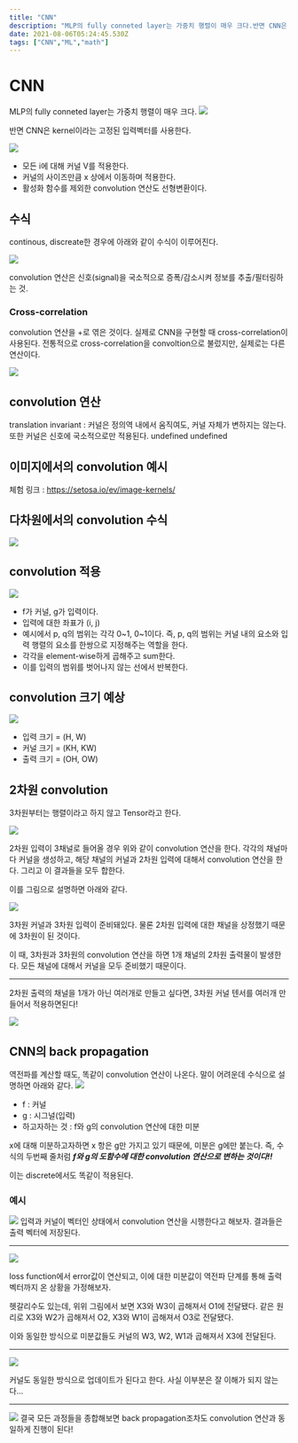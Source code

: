 ```yaml
---
title: "CNN"
description: "MLP의 fully conneted layer는 가중치 행렬이 매우 크다.반면 CNN은 kernel이라는 고정된 입력벡터를 사용한다.모든 i에 대해 커널 V를 적용한다.커널의 사이즈만큼 x 상에서 이동하며 적용한다.활성화 함수를 제외한 convolution 연산도 선형"
date: 2021-08-06T05:24:45.530Z
tags: ["CNN","ML","math"]
---
```

# CNN

MLP의 fully conneted layer는 가중치 행렬이 매우 크다.
![](/assets/images/CNN/db07a015-2c05-4f67-abf1-2a1b424243be-image.png)

반면 CNN은 kernel이라는 고정된 입력벡터를 사용한다.

![](/assets/images/CNN/dac9cc61-94e2-4fc2-afd7-f808c3e69683-image.png)

- 모든 i에 대해 커널 V를 적용한다.
- 커널의 사이즈만큼 x 상에서 이동하며 적용한다.
- 활성화 함수를 제외한 convolution 연산도 선형변환이다.


## 수식
continous, discreate한 경우에 아래와 같이 수식이 이루어진다.

![](/assets/images/CNN/5d4278b4-b3ad-4a7e-b1a7-c366f353ca83-image.png)

convolution 연산은 신호(signal)을 국소적으로 증폭/감소시켜 정보를 추출/필터링하는 것.

### Cross-correlation
convolution 연산을 +로 엮은 것이다. 실제로 CNN을 구현할 때 cross-correlation이 사용된다. 전통적으로 cross-correlation을 convoltion으로 불렀지만, 실제로는 다른 연산이다.

![](/assets/images/CNN/cac572e4-50de-4e96-b121-cd002a79f97e-image.png)

## convolution 연산
translation invariant : 커널은 정의역 내에서 움직여도, 커널 자체가 변하지는 않는다.
또한 커널은 신호에 국소적으로만 적용된다.
undefined
undefined

## 이미지에서의 convolution 예시
체험 링크 : https://setosa.io/ev/image-kernels/

## 다차원에서의 convolution 수식
![](/assets/images/CNN/4e85d7a4-d0e5-48e7-9499-dcb922f48906-image.png)

## convolution 적용
![](/assets/images/CNN/b6a87966-6702-4afa-aed9-1e69713e7359-image.png)
- f가 커널, g가 입력이다.
- 입력에 대한 좌표가 (i, j)
- 예시에서 p, q의 범위는 각각 0~1, 0~1이다. 즉, p, q의 범위는 커널 내의 요소와 입력 행렬의 요소를 한쌍으로 지정해주는 역할을 한다.
- 각각을 element-wise하게 곱해주고 sum한다.
- 이를 입력의 범위를 벗어나지 않는 선에서 반복한다.

## convolution 크기 예상

![](/assets/images/CNN/4fbbe67b-beca-4be2-a6cd-0b4f7bff8ff8-image.png)
- 입력 크기 = (H, W)
- 커널 크기 = (KH, KW)
- 출력 크기 = (OH, OW)

## 2차원 convolution
3차원부터는 행렬이라고 하지 않고 Tensor라고 한다.

![](/assets/images/CNN/3264d057-ee6f-4f83-8f31-a366f28a6f31-image.png)

2차원 입력이 3채널로 들어올 경우 위와 같이 convolution 연산을 한다.
각각의 채널마다 커널을 생성하고, 해당 채널의 커널과 2차원 입력에 대해서 convolution 연산을 한다. 그리고 이 결과들을 모두 합한다.

이를 그림으로 설명하면 아래와 같다.

![](/assets/images/CNN/7e7f2718-dafb-40a6-b2a7-cd9c97739c96-image.png)

3차원 커널과 3차원 입력이 준비돼있다. 물론 2차원 입력에 대한 채널을 상정했기 때문에 3차원이 된 것이다.

이 때, 3차원과 3차원의 convolution 연산을 하면 1개 채널의 2차원 출력물이 발생한다. 모든 채널에 대해서 커널을 모두 준비했기 때문이다.

---

2차원 출력의 채널을 1개가 아닌 여러개로 만들고 싶다면, 3차원 커널 텐서를 여러개 만들어서 적용하면된다!

![](/assets/images/CNN/6453c204-1769-43d6-a8ff-a4c00c28c484-image.png)

## CNN의 back propagation
역전파를 계산할 때도, 똑같이 convolution 연산이 나온다. 말이 어려운데 수식으로 설명하면 아래와 같다.
![](/assets/images/CNN/a8a024e3-1a5a-4ec0-aaca-9050be6394d3-image.png)

- f : 커널
- g : 시그널(입력)
- 하고자하는 것 : f와 g의 convolution 연산에 대한 미분

x에 대해 미분하고자하면 x 항은 g만 가지고 있기 때문에, 미분은 g에만 붙는다.
즉, 수식의 두번째 줄처럼 _**f와 g의 도함수에 대한 convolution 연산으로 변하는 것이다!!**_

이는 discrete에서도 똑같이 적용된다.

### 예시
![](/assets/images/CNN/df5ffcfb-ac63-410a-bf1e-3ee814bc3a47-image.png)
입력과 커널이 벡터인 상태에서 convolution 연산을 시행한다고 해보자. 결과들은 출력 벡터에 저장된다.

---

![](/assets/images/CNN/be6d426a-0397-47d6-ae17-9d816e3f43e9-image.png)

loss function에서 error값이 연산되고, 이에 대한 미분값이 역전파 단계를 통해 출력벡터까지 온 상황을 가정해보자.

헷갈리수도 있는데, 위위 그림에서 보면 X3와 W3이 곱해져서 O1에 전달됐다. 같은 원리로 X3와 W2가 곱해져서 O2, X3와 W1이 곱해져서 O3로 전달됐다. 

이와 동일한 방식으로 미분값들도 커널의 W3, W2, W1과 곱해져서 X3에 전달된다.

---
![](/assets/images/CNN/c8b6e862-5500-43de-b456-5645f26c1e10-image.png)

커널도 동일한 방식으로 업데이트가 된다고 한다. 사실 이부분은 잘 이해가 되지 않는다...

---

![](/assets/images/CNN/4537f8cd-49f1-43f3-8ec1-d7f418761b78-image.png)
결국 모든 과정들을 종합해보면 back propagation조차도 convolution 연산과 동일하게 진행이 된다!
